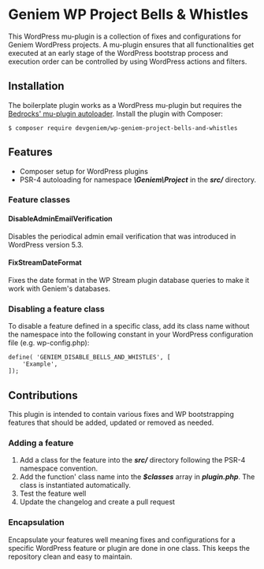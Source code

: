 # Geniem WP Project Bells & Whistles

This WordPress mu-plugin is a collection of fixes and configurations for Geniem WordPress projects. A mu-plugin ensures that all functionalities get executed at an early stage of the WordPress bootstrap process and execution order can be controlled by using WordPress actions and filters.

## Installation

The boilerplate plugin works as a WordPress mu-plugin but requires the [Bedrocks' mu-plugin autoloader](https://roots.io/bedrock/docs/mu-plugins-autoloader/). Install the plugin with Composer:

```
$ composer require devgeniem/wp-geniem-project-bells-and-whistles
```

## Features

- Composer setup for WordPress plugins
- PSR-4 autoloading for namespace ***\Geniem\Project*** in the ***src/*** directory.

### Feature classes

#### DisableAdminEmailVerification

Disables the periodical admin email verification that was introduced in WordPress version 5.3.

#### FixStreamDateFormat

Fixes the date format in the WP Stream plugin database queries to make it work with Geniem's databases.

### Disabling a feature class

To disable a feature defined in a specific class, add its class name without the namespace into the following constant in your WordPress configuration file (e.g. wp-config.php):

```
define( 'GENIEM_DISABLE_BELLS_AND_WHISTLES', [
    'Example',
]);
```

## Contributions

This plugin is intended to contain various fixes and WP bootstrapping features that should be added, updated or removed as needed.

### Adding a feature

1. Add a class for the feature into the ***src/*** directory following the PSR-4 namespace convention.
2. Add the function' class name into the ***$classes*** array in ***plugin.php***. The class is instantiated automatically.
3. Test the feature well
4. Update the changelog and create a pull request

### Encapsulation

Encapsulate your features well meaning fixes and configurations for a specific WordPress feature or plugin are done in one class. This keeps the repository clean and easy to maintain.
